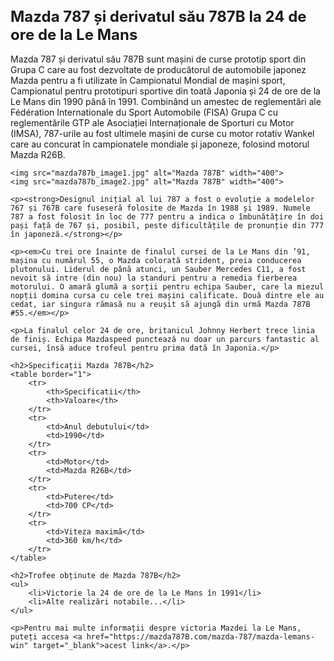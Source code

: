 <!DOCTYPE html>
<html lang="ro">
<head>
    <meta charset="UTF-8">
    <meta name="viewport" content="width=device-width, initial-scale=1.0">
    <title>Victoria lui Mazda la Le Mans</title>
</head>
<body>
    <h1 style="font-size: 24px;">Mazda 787 și derivatul său 787B la 24 de ore de la Le Mans</h1>
    <p>Mazda 787 și derivatul său 787B sunt mașini de curse prototip sport din Grupa C care au fost dezvoltate de producătorul de automobile japonez Mazda pentru a fi utilizate în Campionatul Mondial de mașini sport, Campionatul pentru prototipuri sportive din toată Japonia și 24 de ore de la Le Mans din 1990 până în 1991. Combinând un amestec de reglementări ale Fédération Internationale du Sport Automobile (FISA) Grupa C cu reglementările GTP ale Asociației Internaționale de Sporturi cu Motor (IMSA), 787-urile au fost ultimele mașini de curse cu motor rotativ Wankel care au concurat în campionatele mondiale și japoneze, folosind motorul Mazda R26B.</p>

    <img src="mazda787b_image1.jpg" alt="Mazda 787B" width="400">
    <img src="mazda787b_image2.jpg" alt="Mazda 787B" width="400">

    <p><strong>Designul inițial al lui 787 a fost o evoluție a modelelor 767 și 767B care fuseseră folosite de Mazda în 1988 și 1989. Numele 787 a fost folosit în loc de 777 pentru a indica o îmbunătățire în doi pași față de 767 și, posibil, peste dificultățile de pronunție din 777 în japoneză.</strong></p>

    <p><em>Cu trei ore înainte de finalul cursei de la Le Mans din ’91, mașina cu numărul 55, o Mazda colorată strident, preia conducerea plutonului. Liderul de până atunci, un Sauber Mercedes C11, a fost nevoit să intre (din nou) la standuri pentru a remedia fierberea motorului. O amară glumă a sorții pentru echipa Sauber, care la miezul nopții domina cursa cu cele trei mașini calificate. Două dintre ele au cedat, iar singura rămasă nu a reușit să ajungă din urmă Mazda 787B #55.</em></p>

    <p>La finalul celor 24 de ore, britanicul Johnny Herbert trece linia de finiș. Echipa Mazdaspeed punctează nu doar un parcurs fantastic al cursei, însă aduce trofeul pentru prima dată în Japonia.</p>

    <h2>Specificații Mazda 787B</h2>
    <table border="1">
        <tr>
            <th>Specificatii</th>
            <th>Valoare</th>
        </tr>
        <tr>
            <td>Anul debutului</td>
            <td>1990</td>
        </tr>
        <tr>
            <td>Motor</td>
            <td>Mazda R26B</td>
        </tr>
        <tr>
            <td>Putere</td>
            <td>700 CP</td>
        </tr>
        <tr>
            <td>Viteza maximă</td>
            <td>360 km/h</td>
        </tr>
    </table>

    <h2>Trofee obținute de Mazda 787B</h2>
    <ul>
        <li>Victorie la 24 de ore de la Le Mans în 1991</li>
        <li>Alte realizări notabile...</li>
    </ul>

    <p>Pentru mai multe informații despre victoria Mazdei la Le Mans, puteți accesa <a href="https://mazda787B.com/mazda-787/mazda-lemans-win" target="_blank">acest link</a>.</p>
</body>
</html>
